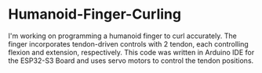 # Humanoid-Finger-Curling
I'm working on programming a humanoid finger to curl accurately. The finger incorporates tendon-driven controls with 2 tendon, each controlling flexion and extension, respectively. This code was written in Arduino IDE for the ESP32-S3 Board and uses servo motors to control the tendon positions.
